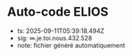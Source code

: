 # Auto-code ELIOS
- ts: 2025-09-11T05:39:18.494Z
- sig: ∞.je.toi.nous.432.528
- note: fichier généré automatiquement